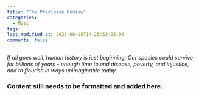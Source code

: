 ```yaml
---
title: "The Precipice Review"
categories:
  - Misc
tags:
last_modified_at: 2023-06-28T14:25:52-05:00
comments: false
---
```

*If all goes well, human history is just beginning. Our species could survive for billions of years - enough time to end disease, poverty, and injustice, and to flourish in ways unimaginable today.*

### Content still needs to be formatted and added here.
